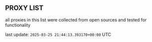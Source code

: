 ## PROXY LIST

all proxies in this list were collected from open sources and tested for functionality

last update: `2025-03-25 21:44:13.393170+00:00` UTC